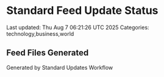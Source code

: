 # Standard Feed Update Status
Last updated: Thu Aug  7 06:21:26 UTC 2025
Categories: technology,business,world

## Feed Files Generated

Generated by Standard Updates Workflow
